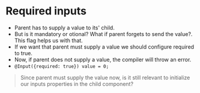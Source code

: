# Required inputs

- Parent has to supply a value to its' child.
- But is it mandatory or otional? What if parent forgets to send the value?. This flag helps us with that.
- If we want that parent must supply a value we should configure required to true.
- Now, if parent does not supply a value, the compiler will throw an error.
- `@Input({required: true}) value = 0;`

> Since parent must supply the value now, is it still relevant to initialize our inputs properties in the child component?

